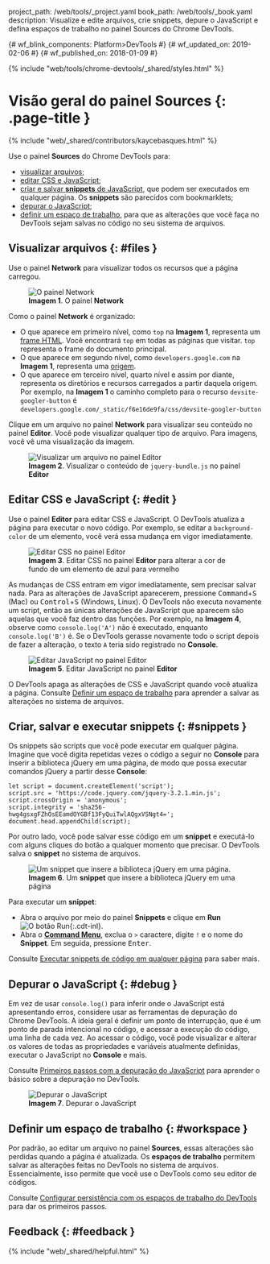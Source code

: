 project_path: /web/tools/_project.yaml
book_path: /web/tools/_book.yaml
description: Visualize e edite arquivos, crie snippets, depure o JavaScript e defina espaços de trabalho no painel Sources do Chrome DevTools.

{# wf_blink_components: Platform>DevTools #}
{# wf_updated_on: 2019-02-06 #}
{# wf_published_on: 2018-01-09 #}

{% include "web/tools/chrome-devtools/_shared/styles.html" %}

# Visão geral do painel Sources {: .page-title }

{% include "web/_shared/contributors/kaycebasques.html" %}

Use o painel **Sources** do Chrome DevTools para:

* [visualizar arquivos](#files);
* [editar CSS e JavaScript](#edit);
* [criar e salvar **snippets** de JavaScript](#snippets), que podem ser executados em qualquer página.
  Os **snippets** são parecidos com bookmarklets;
* [depurar o JavaScript](#debug);
* [definir um espaço de trabalho](#workspace), para que as alterações que você faça no DevTools sejam salvas no código no
 seu sistema de arquivos.

## Visualizar arquivos {: #files }

Use o painel **Network** para visualizar todos os recursos que a página carregou.

<figure>
  <img src="images/sources-network-pane.png"
       alt="O painel Network"/>
  <figcaption>
    <b>Imagem 1</b>. O painel <b>Network</b>
 </figcaption>
</figure>

Como o painel **Network** é organizado:

* O que aparece em primeiro nível, como `top` na <b>Imagem 1</b>, representa um [frame HTML][frame].
  Você encontrará `top` em todas as páginas que visitar. `top` representa o frame do documento
 principal.
* O que aparece em segundo nível, como `developers.google.com` na <b>Imagem 1</b>, representa uma
 [origem][origin].
* O que aparece em terceiro nível, quarto nível e assim por diante, representa os diretórios e recursos
 carregados a partir daquela origem. Por exemplo, na <b>Imagem 1</b> o caminho completo para o
 recurso `devsite-googler-button` é
 `developers.google.com/_static/f6e16de9fa/css/devsite-googler-button`

[frame]: https://www.w3.org/TR/html401/present/frames.html
[origin]: https://www.w3.org/TR/2011/WD-html5-20110525/origin-0.html

Clique em um arquivo no painel **Network** para visualizar seu conteúdo no painel **Editor**. Você
pode visualizar qualquer tipo de arquivo. Para imagens, você vê uma visualização da imagem.

<figure>
  <img src="images/sources-editor-pane.png"
       alt="Visualizar um arquivo no painel Editor"/>
  <figcaption>
    <b>Imagem 2</b>. Visualizar o conteúdo de <code>jquery-bundle.js</code> no painel <b>Editor</b>
    
 </figcaption>
</figure>

## Editar CSS e JavaScript {: #edit }

Use o painel **Editor** para editar CSS e JavaScript.  O DevTools atualiza a
página para executar o novo código. Por exemplo, se editar a `background-color` de um elemento, você
verá essa mudança em vigor imediatamente.

<figure>
  <img src="images/edit-css.gif"
       alt="Editar CSS no painel Editor"/>
  <figcaption>
    <b>Imagem 3</b>. Editar CSS no painel <b>Editor</b> para alterar a cor de fundo de um
    elemento de azul para vermelho
 </figcaption>
</figure>

As mudanças de CSS entram em vigor imediatamente, sem precisar salvar nada. Para as alterações de JavaScript aparecerem, pressione
<kbd>Command</kbd>+<kbd>S</kbd> (Mac) ou <kbd>Control</kbd>+<kbd>S</kbd> (Windows, Linux).
O DevTools não executa novamente um script, então as únicas alterações de JavaScript que aparecem são aquelas que
você faz dentro das funções. Por exemplo, na <b>Imagem 4</b>, observe como `console.log('A')` não
é executado, enquanto `console.log('B')` é. Se o DevTools gerasse novamente todo o script depois de fazer a
alteração, o texto `A` teria sido registrado no **Console**.

<figure>
  <img src="images/edit-js.gif"
       alt="Editar JavaScript no painel Editor"/>
  <figcaption>
    <b>Imagem 5</b>. Editar JavaScript no painel <b>Editor</b>
 </figcaption>
</figure>

O DevTools apaga as alterações de CSS e JavaScript quando você atualiza a página. Consulte
[Definir um espaço de trabalho](#workspace) para aprender a salvar as alterações no sistema de
arquivos.

## Criar, salvar e executar snippets {: #snippets }

Os snippets são scripts que você pode executar em qualquer página. Imagine que você digita repetidas vezes o
código a seguir no **Console** para inserir a biblioteca jQuery em uma página, de modo que
possa executar comandos jQuery a partir desse **Console**:

    let script = document.createElement('script');
    script.src = 'https://code.jquery.com/jquery-3.2.1.min.js';
    script.crossOrigin = 'anonymous';
    script.integrity = 'sha256-hwg4gsxgFZhOsEEamdOYGBf13FyQuiTwlAQgxVSNgt4=';
    document.head.appendChild(script);

Por outro lado, você pode salvar esse código em um **snippet** e executá-lo com alguns cliques do botão
a qualquer momento que precisar. O DevTools salva o **snippet** no sistema de arquivos.

<figure>
  <img src="images/snippet.png"
       alt="Um snippet que insere a biblioteca jQuery em uma página."/>
  <figcaption>
    <b>Imagem 6</b>. Um <b>snippet</b> que insere a biblioteca jQuery em uma página
 </figcaption>
</figure>

Para executar um **snippet**:

* Abra o arquivo por meio do painel **Snippets** e clique em **Run** ![O botão Run][run]{:.cdt-inl}.
* Abra o [**Command Menu**][CM], exclua o `>` caractere, digite `!` e o nome do
 **Snippet**. Em seguida, pressione <kbd>Enter</kbd>.

[CM]: /web/tools/chrome-devtools/ui#command-menu
[run]: images/run-snippet.png

Consulte [Executar snippets de código em qualquer página][snip] para saber mais.

[snip]: /web/tools/chrome-devtools/snippets

## Depurar o JavaScript {: #debug }

Em vez de usar `console.log()` para inferir onde o JavaScript está apresentando erros, considere usar
as ferramentas de depuração do Chrome DevTools. A ideia geral é definir um ponto de interrupção, que
é um ponto de parada intencional no código, e acessar a execução do código,
uma linha de cada vez. Ao acessar o código, você pode visualizar e alterar os valores de todas as
propriedades e variáveis atualmente definidas, executar o JavaScript no **Console** e mais.

Consulte [Primeiros passos com a depuração do JavaScript](/web/tools/chrome-devtools/javascript/) para aprender o
básico sobre a depuração no DevTools.

<figure>
  <img src="images/debugging.png"
       alt="Depurar o JavaScript"/>
  <figcaption>
    <b>Imagem 7</b>. Depurar o JavaScript
 </figcaption>
</figure>

## Definir um espaço de trabalho {: #workspace }

Por padrão, ao editar um arquivo no painel **Sources**, essas alterações são perdidas quando
a página é atualizada. Os **espaços de trabalho** permitem salvar as alterações feitas no DevTools no
sistema de arquivos. Essencialmente, isso permite que você use o DevTools como seu editor de códigos.

Consulte [Configurar persistência com os espaços de trabalho do DevTools][WS] para dar os primeiros passos.

[WS]: /web/tools/chrome-devtools/workspaces/

## Feedback {: #feedback }

{% include "web/_shared/helpful.html" %}
